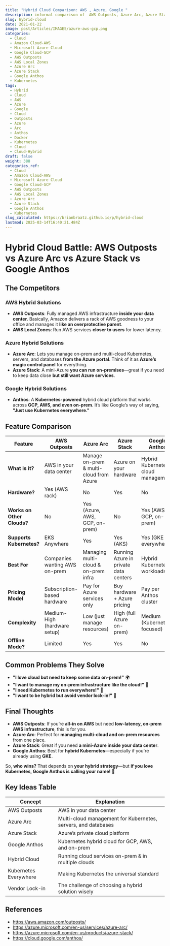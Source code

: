 ```yaml
---
title: "Hybrid Cloud Comparison: AWS , Azure, Google "
description: informal comparison of  AWS Outposts, Azure Arc, Azure Stack, and Google Anthos.
slug: hybrid-cloud
date: 2021-01-22
image: post/Articles/IMAGES/azure-aws-gcp.png
categories:
  - Cloud
  - Amazon Cloud-AWS
  - Microsoft Azure Cloud
  - Google Cloud-GCP
  - AWS Outposts
  - AWS Local Zones
  - Azure Arc
  - Azure Stack
  - Google Anthos
  - Kubernetes
tags:
  - Hybrid
  - Cloud
  - AWS
  - Azure
  - Google
  - Cloud
  - Outposts
  - Azure
  - Arc
  - Anthos
  - Docker
  - Kubernetes
  - Cloud
  - Cloud-Hybrid
draft: false
weight: 388
categories_ref:
  - Cloud
  - Amazon Cloud-AWS
  - Microsoft Azure Cloud
  - Google Cloud-GCP
  - AWS Outposts
  - AWS Local Zones
  - Azure Arc
  - Azure Stack
  - Google Anthos
  - Kubernetes
slug_calculated: https://brianbraatz.github.io/p/hybrid-cloud
lastmod: 2025-03-14T16:40:21.484Z
---
```

# Hybrid Cloud Battle: AWS Outposts vs Azure Arc vs Azure Stack vs Google Anthos

<!-- 
## Introduction

Welcome to the **Hybrid Cloud Showdown**, where cloud giants fight for dominance **inside your data center**! 🌍💥

Imagine you love the cloud **but don’t want to fully commit**—maybe you’re a "keep one foot on-prem" kind of company. Whether it’s compliance, latency, or just **sheer stubbornness**, hybrid cloud lets you run cloud services **on your own turf**.

But which cloud vendor **does hybrid best**? Let’s compare **AWS Outposts, Azure Arc, Azure Stack, and Google Anthos** to see **who rules the hybrid jungle!** 🦁
-->

## The Competitors

### **AWS Hybrid Solutions**

* **AWS Outposts**: Fully managed AWS infrastructure **inside your data center**. Basically, Amazon delivers a rack of AWS goodness to your office and manages it **like an overprotective parent**.
* **AWS Local Zones**: Run AWS services **closer to users** for lower latency.

### **Azure Hybrid Solutions**

* **Azure Arc**: Lets you manage on-prem and multi-cloud Kubernetes, servers, and databases **from the Azure portal**. Think of it as **Azure’s magic control panel** for everything.
* **Azure Stack**: A mini-Azure **you can run on-premises**—great if you need to keep data close **but still want Azure services**.

### **Google Hybrid Solutions**

* **Anthos**: A **Kubernetes-powered** hybrid cloud platform that works across **GCP, AWS, and even on-prem**. It’s like Google’s way of saying, **"Just use Kubernetes everywhere."**

## Feature Comparison

| Feature                    | AWS Outposts                  | Azure Arc                               | Azure Stack                           | Google Anthos                        |
| -------------------------- | ----------------------------- | --------------------------------------- | ------------------------------------- | ------------------------------------ |
| **What is it?**            | AWS in your data center       | Manage on-prem & multi-cloud from Azure | Azure on your hardware                | Hybrid Kubernetes & cloud management |
| **Hardware?**              | Yes (AWS rack)                | No                                      | Yes                                   | No                                   |
| **Works on Other Clouds?** | No                            | Yes (Azure, AWS, GCP, on-prem)          | No                                    | Yes (AWS, GCP, on-prem)              |
| **Supports Kubernetes?**   | EKS Anywhere                  | Yes                                     | Yes (AKS)                             | Yes (GKE everywhere)                 |
| **Best For**               | Companies wanting AWS on-prem | Managing multi-cloud & on-prem infra    | Running Azure in private data centers | Hybrid Kubernetes workloads          |
| **Pricing Model**          | Subscription-based hardware   | Pay for Azure services only             | Buy hardware + Azure pricing          | Pay per Anthos cluster               |
| **Complexity**             | Medium-High (hardware setup)  | Low (just manage resources)             | High (full Azure on-prem)             | Medium (Kubernetes-focused)          |
| **Offline Mode?**          | Limited                       | Yes                                     | Yes                                   | No                                   |

## Common Problems They Solve

* **"I love cloud but need to keep some data on-prem!"** 🌍
* **"I want to manage my on-prem infrastructure like the cloud!"** 🔧
* **"I need Kubernetes to run everywhere!"** 🚀
* **"I want to be hybrid but avoid vendor lock-in!"** 🔑

## Final Thoughts

* **AWS Outposts**: If you’re **all-in on AWS** but need **low-latency, on-prem AWS infrastructure**, this is for you.
* **Azure Arc**: Perfect for **managing multi-cloud and on-prem resources** from one place.
* **Azure Stack**: Great if you need **a mini-Azure inside your data center**.
* **Google Anthos**: Best for **hybrid Kubernetes**—especially if you're already using **GKE**.

So, **who wins?** That depends on **your hybrid strategy**—but **if you love Kubernetes, Google Anthos is calling your name!** 📢

## Key Ideas Table

| Concept               | Explanation                                                   |
| --------------------- | ------------------------------------------------------------- |
| AWS Outposts          | AWS in your data center                                       |
| Azure Arc             | Multi-cloud management for Kubernetes, servers, and databases |
| Azure Stack           | Azure’s private cloud platform                                |
| Google Anthos         | Kubernetes hybrid cloud for GCP, AWS, and on-prem             |
| Hybrid Cloud          | Running cloud services on-prem & in multiple clouds           |
| Kubernetes Everywhere | Making Kubernetes the universal standard                      |
| Vendor Lock-in        | The challenge of choosing a hybrid solution wisely            |

## References

* https://aws.amazon.com/outposts/
* https://azure.microsoft.com/en-us/services/azure-arc/
* https://azure.microsoft.com/en-us/products/azure-stack/
* https://cloud.google.com/anthos/
